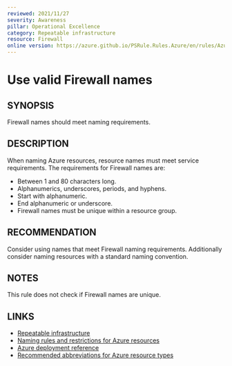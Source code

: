 ```yaml
---
reviewed: 2021/11/27
severity: Awareness
pillar: Operational Excellence
category: Repeatable infrastructure
resource: Firewall
online version: https://azure.github.io/PSRule.Rules.Azure/en/rules/Azure.Firewall.Name/
---
```


# Use valid Firewall names

## SYNOPSIS

Firewall names should meet naming requirements.

## DESCRIPTION

When naming Azure resources, resource names must meet service requirements.
The requirements for Firewall names are:

- Between 1 and 80 characters long.
- Alphanumerics, underscores, periods, and hyphens.
- Start with alphanumeric.
- End alphanumeric or underscore.
- Firewall names must be unique within a resource group.

## RECOMMENDATION

Consider using names that meet Firewall naming requirements.
Additionally consider naming resources with a standard naming convention.

## NOTES

This rule does not check if Firewall names are unique.

## LINKS

- [Repeatable infrastructure](https://learn.microsoft.com/azure/architecture/framework/devops/automation-infrastructure)
- [Naming rules and restrictions for Azure resources](https://docs.microsoft.com/azure/azure-resource-manager/management/resource-name-rules)
- [Azure deployment reference](https://docs.microsoft.com/azure/templates/microsoft.network/azurefirewalls)
- [Recommended abbreviations for Azure resource types](https://docs.microsoft.com/azure/cloud-adoption-framework/ready/azure-best-practices/resource-abbreviations)
